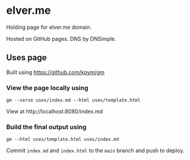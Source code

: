 # elver.me

Holding page for elver.me domain.

Hosted on GitHub pages. DNS by DNSimple.

## Uses page

Built using https://github.com/kpym/gm

### View the page locally using

    gm --serve uses/index.md --html uses/template.html

View at http://localhost:8080/index.md

### Build the final output using

    gm --html uses/template.html uses/index.md

Commit `index.md` and `index.html` to the `main` branch and push to deploy.
